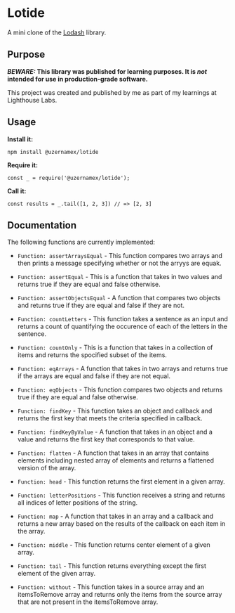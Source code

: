 # Lotide

A mini clone of the [Lodash](https://lodash.com) library.

## Purpose

**_BEWARE:_ This library was published for learning purposes. It is _not_ intended for use in production-grade software.**

This project was created and published by me as part of my learnings at Lighthouse Labs. 

## Usage

**Install it:**

`npm install @uzernamex/lotide`

**Require it:**

`const _ = require('@uzernamex/lotide');`

**Call it:**

`const results = _.tail([1, 2, 3]) // => [2, 3]`

## Documentation

The following functions are currently implemented:

* `Function: assertArraysEqual` - This function compares two arrays and then prints a message specifying whether or not the arryys are equak. 

* `Function: assertEqual` - This is a function that takes in two values and returns true if they are equal and false otherwise.

* `Function: assertObjectsEqual` - A function that compares two objects and returns true if they are equal and false if they are not.

* `Function: countLetters` - This function takes a sentence as an input and returns a count of quantifying the occurence of each of the letters in the sentence.

* `Function: countOnly` - This is a function that takes in a collection of items and returns the spocified subset of the items.
  
* `Function: eqArrays` - A function that takes in two arrays and returns true if the arrays are equal and false if they are not equal. 
  
* `Function: eqObjects` - This function compares two objects and returns true if they are equal and false otherwise.

* `Function: findKey` - This function takes an object and callback and returns the first key that meets the criteria specified in callback.
  
* `Function: findKeyByValue` - A function that takes in an object and a value and returns the first key that corresponds to that value.
  
* `Function: flatten` - A function that takes in an array that contains elements including nested array of elements and returns a flattened version of the array.
  
* `Function: head` - This function returns the first element in a given array.

* `Function: letterPositions` - This function receives a string and returns all indices of letter positions of the string.

* `Function: map` - A function that takes in an array and a callback and returns a new array based on the results of the callback on each item in the array.

* `Function: middle` - This function returns center element of a given array.
  
* `Function: tail` - This function returns everything except the first element of the given array.
  
* `Function: without` - This function takes in a source array and an itemsToRemove array and returns only the items from the source array that are not present in the itemsToRemove array.